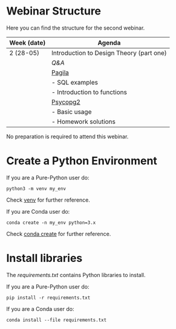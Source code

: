 # Webinar Structure
Here you can find the structure for the second webinar. 

| **Week (date)** | **Agenda**                                       |
|-----------------|--------------------------------------------------|
| 2 (28-05)       | Introduction to Design Theory (part one)         |
|                 | _Q&A_                                            |
|                 | [Pagila](https://github.com/devrimgunduz/pagila) |
|                 | - SQL examples                                   |
|                 | - Introduction to functions                      |
|                 | [Psycopg2](https://www.psycopg.org/docs/)        |
|                 | - Basic usage                                    |
|                 | - Homework solutions                             |

No preparation is required to attend this webinar.

# Create a Python Environment

If you are a Pure-Python user do:

```{python}
python3 -m venv my_env
```
Check [venv](https://docs.python.org/3/library/venv.html) for further reference. 

If you are Conda user do:

```{python}
conda create -n my_env python=3.x
```
Check [conda create](https://docs.conda.io/projects/conda/en/latest/user-guide/tasks/manage-environments.html#creating-an-environment-with-commands) for further reference.

# Install libraries

The _requirements.txt_ contains Python libraries to install.

If you are a Pure-Python user do:

```{python}
pip install -r requirements.txt
```

If you are a Conda user do:

```{python}
conda install --file requirements.txt
```


